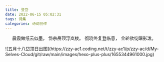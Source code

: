 ```yaml
---
title: 登岱
date: 2022-06-15 05:02:31
tags: 诗集
categories: 诗词创作
---
```


<center>

晨霞做纸云似墨，
岱宗岳顶浮岚梭。
彻晓终复登临意，
金轮欲绽曙影泼。


</center>![五月十八岱顶日出图](https://zzy-ac1.coding.net/t/zzy-ac1/p/zzy-ac/d/My-Selves-Cloud/git/raw/main/images/hexo-plus-plus/1655344961000.jpg)